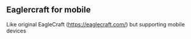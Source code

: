 ## Eaglercraft for mobile
Like original EagleCraft (https://eaglecraft.com/) but supporting mobile devices
